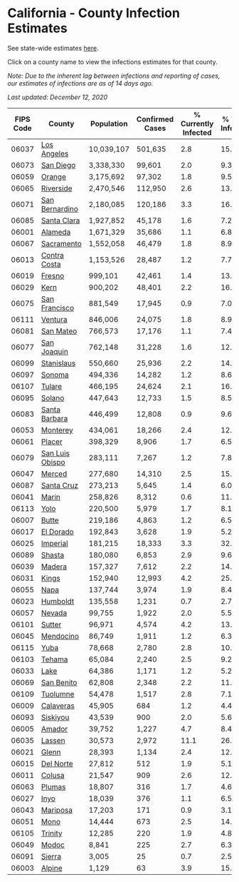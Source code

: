 # California - County Infection Estimates

See state-wide estimates [here](/infections/us-ca).

Click on a county name to view the infections estimates for that county.

*Note: Due to the inherent lag between infections and reporting of cases, our estimates of infections are as of 14 days ago.*

*Last updated: December 12, 2020*

|   FIPS Code |                             County |   Population |   Confirmed Cases |   % Currently Infected |   % Total Infected |
|-------------|------------------------------------|--------------|-------------------|------------------------|--------------------|
|       06037 |         [Los Angeles](los-angeles) |   10,039,107 |           501,635 |                    2.8 |               15.6 |
|       06073 |             [San Diego](san-diego) |    3,338,330 |            99,601 |                    2.0 |                9.3 |
|       06059 |                   [Orange](orange) |    3,175,692 |            97,302 |                    1.8 |                9.5 |
|       06065 |             [Riverside](riverside) |    2,470,546 |           112,950 |                    2.6 |               13.8 |
|       06071 |   [San Bernardino](san-bernardino) |    2,180,085 |           120,186 |                    3.3 |               16.0 |
|       06085 |         [Santa Clara](santa-clara) |    1,927,852 |            45,178 |                    1.6 |                7.2 |
|       06001 |                 [Alameda](alameda) |    1,671,329 |            35,686 |                    1.1 |                6.8 |
|       06067 |           [Sacramento](sacramento) |    1,552,058 |            46,479 |                    1.8 |                8.9 |
|       06013 |       [Contra Costa](contra-costa) |    1,153,526 |            28,487 |                    1.2 |                7.7 |
|       06019 |                   [Fresno](fresno) |      999,101 |            42,461 |                    1.4 |               13.4 |
|       06029 |                       [Kern](kern) |      900,202 |            48,401 |                    2.2 |               16.8 |
|       06075 |     [San Francisco](san-francisco) |      881,549 |            17,945 |                    0.9 |                7.0 |
|       06111 |                 [Ventura](ventura) |      846,006 |            24,075 |                    1.8 |                8.9 |
|       06081 |             [San Mateo](san-mateo) |      766,573 |            17,176 |                    1.1 |                7.4 |
|       06077 |         [San Joaquin](san-joaquin) |      762,148 |            31,228 |                    1.6 |               12.6 |
|       06099 |           [Stanislaus](stanislaus) |      550,660 |            25,936 |                    2.2 |               14.7 |
|       06097 |                   [Sonoma](sonoma) |      494,336 |            14,282 |                    1.2 |                8.6 |
|       06107 |                   [Tulare](tulare) |      466,195 |            24,624 |                    2.1 |               16.6 |
|       06095 |                   [Solano](solano) |      447,643 |            12,733 |                    1.5 |                8.5 |
|       06083 |     [Santa Barbara](santa-barbara) |      446,499 |            12,808 |                    0.9 |                9.6 |
|       06053 |               [Monterey](monterey) |      434,061 |            18,266 |                    2.4 |               12.7 |
|       06061 |                   [Placer](placer) |      398,329 |             8,906 |                    1.7 |                6.5 |
|       06079 | [San Luis Obispo](san-luis-obispo) |      283,111 |             7,267 |                    1.2 |                7.8 |
|       06047 |                   [Merced](merced) |      277,680 |            14,310 |                    2.5 |               15.6 |
|       06087 |           [Santa Cruz](santa-cruz) |      273,213 |             5,645 |                    1.4 |                6.0 |
|       06041 |                     [Marin](marin) |      258,826 |             8,312 |                    0.6 |               11.1 |
|       06113 |                       [Yolo](yolo) |      220,500 |             5,979 |                    1.7 |                8.1 |
|       06007 |                     [Butte](butte) |      219,186 |             4,863 |                    1.2 |                6.5 |
|       06017 |             [El Dorado](el-dorado) |      192,843 |             3,628 |                    1.9 |                5.2 |
|       06025 |               [Imperial](imperial) |      181,215 |            18,333 |                    3.3 |               32.1 |
|       06089 |                   [Shasta](shasta) |      180,080 |             6,853 |                    2.9 |                9.6 |
|       06039 |                   [Madera](madera) |      157,327 |             7,612 |                    2.2 |               14.3 |
|       06031 |                     [Kings](kings) |      152,940 |            12,993 |                    4.2 |               25.8 |
|       06055 |                       [Napa](napa) |      137,744 |             3,974 |                    1.9 |                8.4 |
|       06023 |               [Humboldt](humboldt) |      135,558 |             1,231 |                    0.7 |                2.7 |
|       06057 |                   [Nevada](nevada) |       99,755 |             1,922 |                    2.0 |                5.5 |
|       06101 |                   [Sutter](sutter) |       96,971 |             4,574 |                    4.2 |               13.4 |
|       06045 |             [Mendocino](mendocino) |       86,749 |             1,911 |                    1.2 |                6.3 |
|       06115 |                       [Yuba](yuba) |       78,668 |             2,780 |                    2.8 |               10.0 |
|       06103 |                   [Tehama](tehama) |       65,084 |             2,240 |                    2.5 |                9.2 |
|       06033 |                       [Lake](lake) |       64,386 |             1,171 |                    1.2 |                5.2 |
|       06069 |           [San Benito](san-benito) |       62,808 |             2,348 |                    2.2 |               11.4 |
|       06109 |               [Tuolumne](tuolumne) |       54,478 |             1,517 |                    2.8 |                7.1 |
|       06009 |             [Calaveras](calaveras) |       45,905 |               684 |                    1.2 |                4.4 |
|       06093 |               [Siskiyou](siskiyou) |       43,539 |               900 |                    2.0 |                5.6 |
|       06005 |                   [Amador](amador) |       39,752 |             1,227 |                    4.7 |                8.4 |
|       06035 |                   [Lassen](lassen) |       30,573 |             2,972 |                   11.1 |               26.9 |
|       06021 |                     [Glenn](glenn) |       28,393 |             1,134 |                    2.4 |               12.0 |
|       06015 |             [Del Norte](del-norte) |       27,812 |               512 |                    1.9 |                5.1 |
|       06011 |                   [Colusa](colusa) |       21,547 |               909 |                    2.6 |               12.7 |
|       06063 |                   [Plumas](plumas) |       18,807 |               316 |                    1.7 |                4.6 |
|       06027 |                       [Inyo](inyo) |       18,039 |               376 |                    1.1 |                6.5 |
|       06043 |               [Mariposa](mariposa) |       17,203 |               171 |                    0.9 |                3.1 |
|       06051 |                       [Mono](mono) |       14,444 |               673 |                    2.5 |               14.1 |
|       06105 |                 [Trinity](trinity) |       12,285 |               220 |                    1.9 |                4.8 |
|       06049 |                     [Modoc](modoc) |        8,841 |               225 |                    2.7 |                6.3 |
|       06091 |                   [Sierra](sierra) |        3,005 |                25 |                    0.7 |                2.5 |
|       06003 |                   [Alpine](alpine) |        1,129 |                63 |                    3.9 |               15.8 |